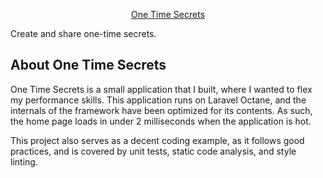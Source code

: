 <p align="center"><a href="https://onetime.tylernathanreed.com" target="_blank">One Time Secrets</a></p>

Create and share one-time secrets.

## About One Time Secrets

One Time Secrets is a small application that I built, where I wanted to flex my performance skills.
This application runs on Laravel Octane, and the internals of the framework have been optimized for its contents.
As such, the home page loads in under 2 milliseconds when the application is hot.

This project also serves as a decent coding example, as it follows good practices, and is covered by unit tests, static code analysis, and style linting.
